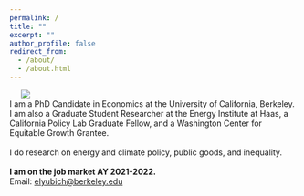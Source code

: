 ```yaml
---
permalink: /
title: ""
excerpt: ""
author_profile: false
redirect_from: 
  - /about/
  - /about.html
---
```


<div class="flex">
<img class="photo" src="{{site.url}}/images/bio-photo.jpeg" /> 
<div class="text">
I am a PhD Candidate in Economics at the University of California, Berkeley. I am also a Graduate Student Researcher at the Energy Institute at Haas, a California Policy Lab Graduate Fellow, and a Washington Center for Equitable Growth Grantee. 
<br/>
<br/>
I do research on energy and climate policy, public goods, and inequality.
<br/>
<br/>
<b>I am on the job market AY 2021-2022.</b>
<br/>
Email: <a href="mailto:elyubich@berkeley.edu">elyubich@berkeley.edu</a>
</div>
</div>
<style>
  .photo {
    display: block;
    max-width: 40%;
    margin: 0 20px;
  }

  .flex {
    display: flex;
    max-width: 900px;
    margin: auto;
    align-items: center;
  }

  @media (max-width: 600px){
    .flex {
      flex-direction: column;
    }
    .photo {
    max-width: 100%;
    margin-bottom: 20px;
    }

  }
  </style>